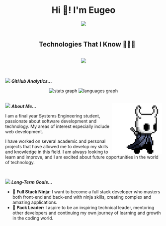 <h1 align="center">Hi 👋! I'm Eugeo</h1>

<div align="center">
  <img src="https://readme-typing-svg.herokuapp.com?font=Time+New+Roman&color=cyan&size=25&center=true&vCenter=true&width=600&height=100&lines=Passionate+about+Software+Development,;Web+Development+Enthusiast,;Always+Learning+and+Improving,;Excited+about+Future+Tech+Opportunities..&hearts;">
</div>

<!--h2 without bottom border-->
<div id="user-content-toc">
  <ul align="center">
    <summary><h2 style="display: inline-block">Technologies That I Know 👨🏻‍💻</h2></summary>
  </ul>
</div>

<!--tech stack icons-->
<p align="center">
  <a href="https://skillicons.dev">
    <img src="https://skillicons.dev/icons?i=vscode,html,css,js,git,github,tailwind,vite&perline=14" />
  </a>
</p>

<br>

<img src="https://media.giphy.com/media/ObNTw8Uzwy6KQ/giphy.gif" width="30px">&nbsp;***GitHub Analytics...***

<div align="center">
  <img src="https://github-readme-stats.vercel.app/api?username=LittleEugeo&hide_title=false&hide_rank=false&show_icons=true&include_all_commits=true&count_private=true&disable_animations=false&theme=dracula&locale=en&hide_border=false" height="150" alt="stats graph"  />
  <img src="https://github-readme-stats.vercel.app/api/top-langs?username=LittleEugeo&locale=en&hide_title=false&layout=compact&card_width=320&langs_count=5&theme=dracula&hide_border=false" height="150" alt="languages graph"  />
</div>

<br>

<img src="https://media.giphy.com/media/ObNTw8Uzwy6KQ/giphy.gif" width="30px">&nbsp;***About Me...***
<img align="right" src="https://raw.githubusercontent.com/TanZng/TanZng/master/assets/hollor_knight3.gif" width="160"/>
<p align="left">
  I am a final year Systems Engineering student, passionate about software development and technology. My areas of interest especially include web development.
</p>

<p align="left">
  I have worked on several academic and personal projects that have allowed me to develop my skills and knowledge in this field. I am always looking to learn and improve, and I am excited about future opportunities in the world of technology.
</p>

<br>

<div>
  
  <img src="https://media.giphy.com/media/ObNTw8Uzwy6KQ/giphy.gif" width="30px">&nbsp;***Long-Term Goals...***
  - 🚀 **Full Stack Ninja:** I want to become a full stack developer who masters both front-end and back-end with ninja skills, creating complex and amazing applications.
  - 🤝 **Pack Leader:** I aspire to be an inspiring technical leader, mentoring other developers and continuing my own journey of learning and growth in the coding world.
</div>
